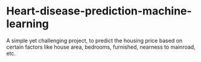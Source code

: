 # Heart-disease-prediction-machine-learning
A simple yet challenging project, to predict the housing price based on certain factors like house area, bedrooms, furnished, nearness to mainroad, etc. 
